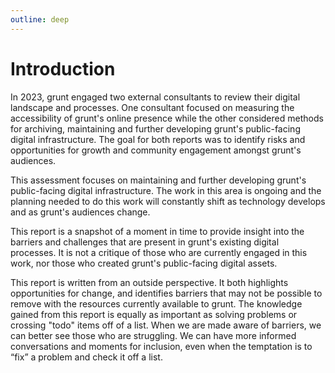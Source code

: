 ```yaml
---
outline: deep
---
```

# Introduction

In 2023, grunt engaged two external consultants to review their digital landscape and processes. One consultant focused on measuring the accessibility of grunt's online presence while the other considered methods for archiving, maintaining and further developing grunt's public-facing digital infrastructure. The goal for both reports was to identify risks and opportunities for growth and community engagement amongst grunt's audiences. 

This assessment focuses on maintaining and further developing grunt's public-facing digital infrastructure. The work in this area is ongoing and the planning needed to do this work will constantly shift as technology develops and as grunt's audiences change. 

This report is a snapshot of a moment in time to provide insight into the barriers and challenges that are present in grunt's existing digital processes. It is not a critique of those who are currently engaged in this work, nor those who created grunt's public-facing digital assets. 

This report is written from an outside perspective. It both highlights opportunities for change, and identifies barriers that may not be possible to remove with the resources currently available to grunt. The knowledge gained from this report is equally as important as solving problems or crossing "todo" items off of a list. When we are made aware of barriers, we can better see those who are struggling. We can have more informed conversations and moments for inclusion, even when the temptation is to “fix” a problem and check it off a list.
